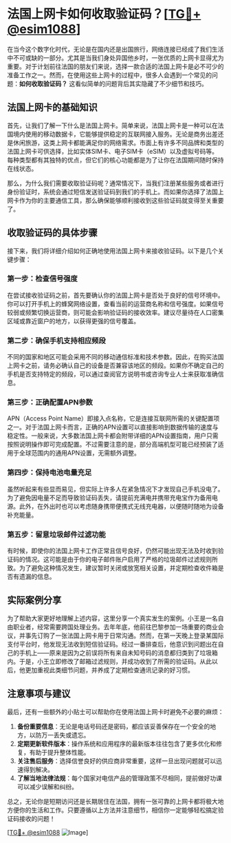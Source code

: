 # 法国上网卡如何收取验证码？[[TG💪+ @esim1088](https://t.me/s/esim1088)]

在当今这个数字化时代，无论是在国内还是出国旅行，网络连接已经成了我们生活中不可或缺的一部分。尤其是当我们身处异国他乡时，一张优质的上网卡显得尤为重要。对于计划前往法国的朋友们来说，选择一款合适的法国上网卡是必不可少的准备工作之一。然而，在使用这些上网卡的过程中，很多人会遇到一个常见的问题：**如何收取验证码？** 这看似简单的问题背后其实隐藏了不少细节和技巧。

## 法国上网卡的基础知识

首先，让我们了解一下什么是法国上网卡。简单来说，法国上网卡是一种可以在法国境内使用的移动数据卡，它能够提供稳定的互联网接入服务。无论是商务出差还是休闲旅游，这类上网卡都能满足你的网络需求。市面上有许多不同品牌和类型的法国上网卡可供选择，比如实体SIM卡、电子SIM卡（eSIM）以及虚拟号码等。每种类型都有其独特的优点，但它们的核心功能都是为了让你在法国期间随时保持在线状态。

那么，为什么我们需要收取验证码呢？通常情况下，当我们注册某些服务或者进行身份验证时，系统会通过短信发送验证码到我们的手机上。而如果你选择了法国上网卡作为你的主要通信工具，那么确保能够顺利接收到这些验证码就变得至关重要了。

## 收取验证码的具体步骤

接下来，我们将详细介绍如何正确地使用法国上网卡来接收验证码。以下是几个关键步骤：

### 第一步：检查信号强度
在尝试接收验证码之前，首先要确认你的法国上网卡是否处于良好的信号环境中。你可以打开手机上的蜂窝网络设置，查看当前的运营商名称和信号强度。如果信号较弱或频繁切换运营商，则可能会影响验证码的接收效率。建议尽量待在人口密集区域或靠近窗户的地方，以获得更强的信号覆盖。

### 第二步：确保手机支持相应频段
不同的国家和地区可能会采用不同的移动通信标准和技术参数。因此，在购买法国上网卡之前，请务必确认自己的设备是否兼容该地区的频段。如果你不确定自己的手机是否支持特定的频段，可以通过查阅官方说明书或咨询专业人士来获取准确信息。

### 第三步：正确配置APN参数
APN（Access Point Name）即接入点名称，它是连接互联网所需的关键配置项之一。对于法国上网卡而言，正确的APN设置可以直接影响到数据传输的速度与稳定性。一般来说，大多数法国上网卡都会附带详细的APN设置指南，用户只需按照说明操作即可完成配置。不过需要注意的是，部分高端机型可能已经预装了适用于全球范围内的通用APN设置，无需额外调整。

### 第四步：保持电池电量充足
虽然听起来有些显而易见，但实际上许多人在紧急情况下才发现自己手机没电了。为了避免因电量不足而导致验证码丢失，请提前充满电并携带充电宝作为备用电源。此外，在外出时也可以考虑随身携带便携式无线充电器，以便随时随地为设备补充能量。

### 第五步：留意垃圾邮件过滤功能
有时候，即使你的法国上网卡工作正常且信号良好，仍然可能出现无法及时收到验证码的情况。这可能是由于你的电子邮件账户启用了严格的垃圾邮件过滤规则所致。为了避免这种情况发生，建议暂时关闭或放宽相关设置，并定期检查收件箱是否有遗漏的信息。

## 实际案例分享

为了帮助大家更好地理解上述内容，这里分享一个真实发生的案例。小王是一名自由职业者，经常需要跨国处理业务。去年年底，他前往巴黎参加一场重要的商业会议，并事先订购了一张法国上网卡用于日常沟通。然而，在第一天晚上登录某国际支付平台时，他发现无法收到短信验证码。经过一番排查后，他意识到问题出在自己的手机上——原来是因为之前误将所有来自未知号码的消息都归类到了垃圾箱内。于是，小王立即修改了邮箱过滤规则，并成功收到了所需的验证码。从此以后，他更加重视此类细节问题，并养成了定期检查通讯记录的好习惯。

## 注意事项与建议

最后，还有一些额外的小贴士可以帮助你在使用法国上网卡时避免不必要的麻烦：

1. **备份重要信息**：无论是电话号码还是密码，都应该妥善保存在一个安全的地方，以防万一丢失或遗忘。
2. **定期更新软件版本**：操作系统和应用程序的最新版本往往包含了更多优化和修复，有助于提升整体性能。
3. **关注售后服务**：选择信誉良好的供应商非常重要，这样一旦出现问题就可以迅速得到解决。
4. **了解当地法律法规**：每个国家对电信产品的管理政策不尽相同，提前做好功课可以减少误解和纠纷。

总之，无论你是短期访问还是长期居住在法国，拥有一张可靠的上网卡都将极大地方便你的生活和工作。只要遵循以上方法并注意细节，相信你一定能够轻松搞定验证码接收的问题！

[[TG💪+ @esim1088](https://t.me/s/esim1088) ![Image](https://i.postimg.cc/4NQfJmqS/Snipaste-2025-05-13-00-14-12.png)]